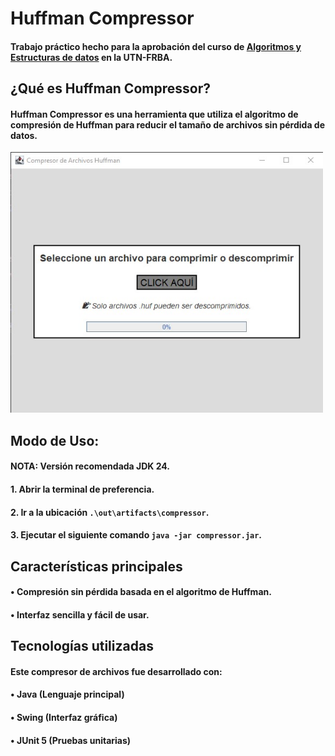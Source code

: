 # Huffman Compressor 
#### Trabajo práctico hecho para la aprobación del curso de <ins>Algoritmos y Estructuras de datos</ins> en la UTN-FRBA.

## ¿Qué es Huffman Compressor?
#### Huffman Compressor es una herramienta que utiliza el algoritmo de compresión de Huffman para reducir el tamaño de archivos sin pérdida de datos.
<img src="compressor-image.jpg" alt="Vista del programa" width="500"/>

## Modo de Uso:
#### NOTA: Versión recomendada JDK 24.
#### 1. Abrir la terminal de preferencia.
#### 2. Ir a la ubicación `.\out\artifacts\compressor`.
#### 3. Ejecutar el siguiente comando `java -jar compressor.jar`.

## Características principales
#### • Compresión sin pérdida basada en el algoritmo de Huffman.
#### • Interfaz sencilla y fácil de usar.

## Tecnologías utilizadas
#### Este compresor de archivos fue desarrollado con:
#### •  Java (Lenguaje principal)  
#### •  Swing (Interfaz gráfica)  
#### •  JUnit 5  (Pruebas unitarias)
